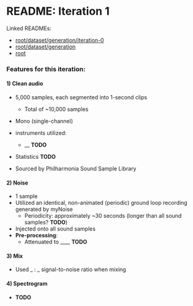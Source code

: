 # README: Iteration 1

Linked READMEs:

- [root/dataset/generation/iteration-0](../iteration-0/README.md)
- [root/dataset/generation](../../README.md)
- [root](../../../README.md)



### Features for this iteration:

#### 1) Clean audio

- 5,000 samples, each segmented into 1-second clips
  - Total of ~10,000 samples
- Mono (single-channel)
- instruments utilized:
  -  __ **TODO**
- Statistics **TODO**

- Sourced by Philharmonia Sound Sample Library



#### 2) Noise

- 1 sample
- Utilized an identical, non-animated (periodic) ground loop recording generated by myNoise
  - Periodicity: approximately ~30 seconds (longer than all sound samples? **TODO**)
- Injected onto all sound samples
- **Pre-processing**:
  - Attenuated to ____ **TODO**



#### 3) Mix

- Used _ : _  signal-to-noise ratio when mixing



#### 4) Spectrogram

- **TODO**



